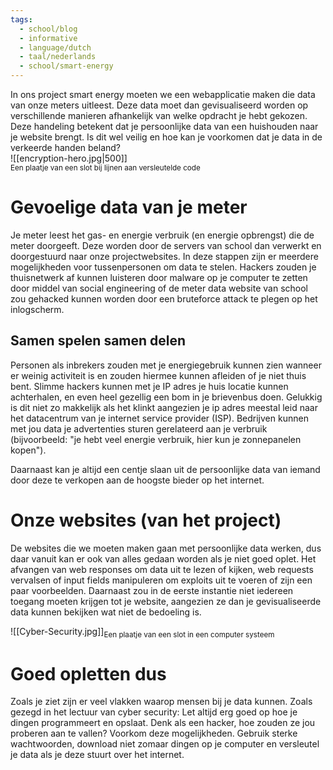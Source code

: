 ```yaml
---
tags:
  - school/blog
  - informative
  - language/dutch
  - taal/nederlands
  - school/smart-energy
---
```

In ons project smart energy moeten we een webapplicatie maken die data van onze meters uitleest. Deze data moet dan gevisualiseerd worden op verschillende manieren afhankelijk van welke opdracht je hebt gekozen. 
Deze handeling betekent dat je persoonlijke data van een huishouden naar je website brengt. 
Is dit wel veilig en hoe kan je voorkomen dat je data in de verkeerde handen beland?<br>
![[encryption-hero.jpg|500]]
<br><sub>Een plaatje van een slot bij lijnen aan versleutelde code</sub>

# Gevoelige data van je meter
Je meter leest het gas- en energie verbruik (en energie opbrengst) die de meter doorgeeft. Deze worden door de servers van school dan verwerkt en doorgestuurd naar onze projectwebsites. In deze stappen zijn er meerdere mogelijkheden voor tussenpersonen om data te stelen.
Hackers zouden je thuisnetwerk af kunnen luisteren door malware op je computer te zetten door middel van social engineering of de meter data website van school zou gehacked kunnen worden door een bruteforce attack te plegen op het inlogscherm.

## Samen spelen samen delen
Personen als inbrekers zouden met je energiegebruik kunnen zien wanneer er weinig activiteit is en zouden hiermee kunnen afleiden of je niet thuis bent.  Slimme hackers kunnen met je IP adres je huis locatie kunnen achterhalen, en even heel gezellig een bom in je brievenbus doen. Gelukkig is dit niet zo makkelijk als het klinkt aangezien je ip adres meestal leid naar het datacentrum van je internet service provider (ISP).
Bedrijven kunnen met jou data je advertenties sturen gerelateerd aan je verbruik (bijvoorbeeld: "je hebt veel energie verbruik, hier kun je zonnepanelen kopen").

Daarnaast kan je altijd een centje slaan uit de persoonlijke data van iemand door deze te verkopen aan de hoogste bieder op het internet.

# Onze websites (van het project)
De websites die we moeten maken gaan met persoonlijke data werken, dus daar vanuit kan er ook van alles gedaan worden als je niet goed oplet.
Het afvangen van web responses om data uit te lezen of kijken, web requests vervalsen of input fields manipuleren om exploits uit te voeren of  zijn een paar voorbeelden.
Daarnaast zou in de eerste instantie niet iedereen toegang moeten krijgen tot je website, aangezien ze dan je gevisualiseerde data kunnen bekijken wat niet de bedoeling is.

![[Cyber-Security.jpg]]<sub>Een plaatje van een slot in een computer systeem</sub>

# Goed opletten dus
Zoals je ziet zijn er veel vlakken waarop mensen bij je data kunnen. Zoals gezegd in het lectuur van cyber security: Let altijd erg goed op hoe je dingen programmeert en opslaat. Denk als een hacker, hoe zouden ze jou proberen aan te vallen? Voorkom deze mogelijkheden. Gebruik sterke wachtwoorden, download niet zomaar dingen op je computer en versleutel je data als je deze stuurt over het internet.
